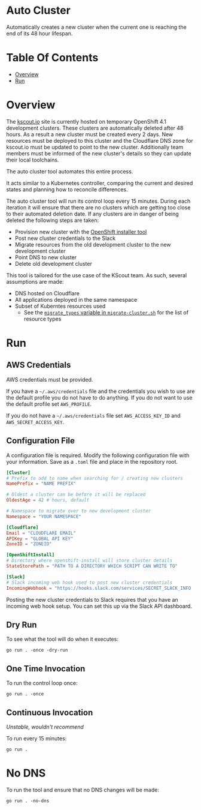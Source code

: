 # Auto Cluster
Automatically creates a new cluster when the current one is reaching the end of
its 48 hour lifespan.

# Table Of Contents
- [Overview](#overview)
- [Run](#run)

# Overview
The [kscout.io](https://kscout.io) site is currently hosted on temporary 
OpenShift 4.1 development clusters. These clusters are automatically deleted 
after 48 hours. As a result a new cluster must be created every 2 days. New 
resources must be deployed to this cluster and the Cloudflare DNS zone for
kscout.io must be updated to point to the new cluster. Additionally team members
must be informed of the new cluster's details so they can update their 
local toolchains.

The auto cluster tool automates this entire process.  

It acts similar to a Kubernetes controller, comparing the current and desired 
states and planning how to reconcile differences.

The auto cluster tool will run its control loop every 15 minutes. During each
iteration it will ensure that there are no clusters which are getting too
close to their automated deletion date. If any clusters are in danger of being 
deleted the following steps are taken:

- Provision new cluster with the 
  [OpenShift installer tool](https://github.com/openshift/installer)
- Post new cluster credentials to the Slack
- Migrate resources from the old development cluster to the new
  development cluster
- Point DNS to new cluster
- Delete old development cluster

This tool is tailored for the use case of the KScout team. As such, several 
assumptions are made:

- DNS hosted on Cloudflare
- All applications deployed in the same namespace
- Subset of Kuberntes resources used
  - See the [`migrate_types` variable in 
	`migrate-cluster.sh`](migrate-cluster.sh#L21) for the list of resource types

# Run
## AWS Credentials
AWS credentials must be provided.

If you have a `~/.aws/credentials` file and the credentials you wish to use are
the default profile you do not have to do anything. If you do not want to use
the default profile set `AWS_PROFILE`.

If you do not have a `~/.aws/credentials` file set `AWS_ACCESS_KEY_ID`
and `AWS_SECRET_ACCESS_KEY`.

## Configuration File
A configuration file is required. Modify the following configuration file with
your information. Save as a `.toml` file and place in the repository root.

```toml
[Cluster]
# Prefix to add to name when searching for / creating new clusters
NamePrefix = "NAME PREFIX"

# Oldest a cluster can be before it will be replaced
OldestAge = 42 # hours, default

# Namespace to migrate over to new development cluster
Namespace = "YOUR NAMESPACE"

[Cloudflare]
Email = "CLOUDFLARE EMAIL"
APIKey = "GLOBAL API KEY"
ZoneID = "ZONEID"

[OpenShiftInstall]
# Directory where openshift-install will store cluster details
StateStorePath = "PATH TO A DIRECTORY WHICH SCRIPT CAN WRITE TO"

[Slack]
# Slack incoming web hook used to post new cluster credentials
IncomingWebhook = "https://hooks.slack.com/services/SECRET_SLACK_INFO
```

Posting the new cluster credentials to Slack requires that you have an incoming
web hook setup. You can set this up via the Slack API dashboard.

## Dry Run
To see what the tool will do when it executes:

```
go run . -once -dry-run
```

## One Time Invocation
To run the control loop once:

```
go run . -once
```

## Continuous Invocation
*Unstable, wouldn't recommend*  

To run every 15 minutes:

```
go run .
```

# No DNS
To run the tool and ensure that no DNS changes will be made:

```
go run . -no-dns
```
